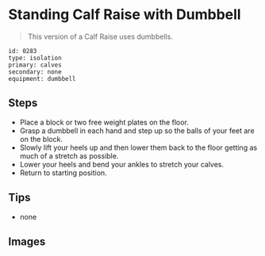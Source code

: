# Standing Calf Raise with Dumbbell
> This version of a Calf Raise uses dumbbells.

``` 
id: 0283 
type: isolation 
primary: calves 
secondary: none 
equipment: dumbbell 
``` 

## Steps

 - Place a block or two free weight plates on the floor.
 - Grasp a dumbbell in each hand and step up so the balls of your feet are on the block.
 - Slowly lift your heels up and then lower them back to the floor getting as much of a stretch as possible.
 - Lower your heels and bend your ankles to stretch your calves.
 - Return to starting position.

## Tips

 - none

## Images

